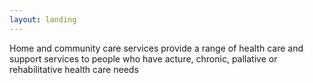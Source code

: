 ```yaml
--- 
layout: landing
---
```

Home and community care services provide a range of health care and support services to people who have acture, chronic, pallative or rehabilitative health care needs